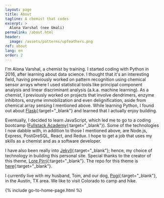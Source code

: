 ```yaml
---
layout: page
title: About
tagline: A chemist that codes
excerpt: >
  Alona Varshal (nee Umali)
permalink: /about.html
header:
  image: /assets/patterns/upfeathers.png
ref: about
lang: en  
order: 2
---
```


I'm Alona Varshal, a chemist by training. I started coding with Python in 2016, after learning about data science. I thought that it's an interesting field, having previously worked on pattern recognition using chemical sensor arrays where I used statistical tools like principal component analysis and linear discriminant analysis (a.k.a. machine learning). As a chemist, I previously worked on projects that involve dendrimers, enzyme inhibitors, enzyme immobilization and even delignification, aside from chemical array sensing I mentioned above. While learning Python, I found out about [Flask](http://flask.pocoo.org/){:target="_blank"} and learned that I actually enjoy building.

Eventually, I decided to learn JavaScript, which led me to go to a coding bootcamp ([Fullstack Academy](https://www.fullstackacademy.com/){:target="_blank"}). Some of the technologies I now dabble with, in addition to those I mentioned above, are Node.js, Express, PostGreSQL, React, and Redux.  I hope to get a job that uses my skills as a chemist and as a software developer. 

I have also been really into [Jekyll](https://jekyllrb.com/){:target="_blank"}; hence, my choice of technology in building this personal site. Special thanks to the creator of this theme, [Lore Pirri](https://lorepirri.com/index.html){:target="_blank"}. The repo for this theme is [here](https://github.com/lorepirri/jekyll-theme-simple-blog){:target="_blank"}.

I currently live with my husband, Tom, and our dog, [Pogi](https://pogisadventureworld.com/){:target="_blank"}, in the Austin, TX area. We like to visit Colorado to camp and hike.


{% include go-to-home-page.html %}
